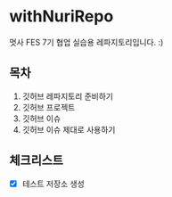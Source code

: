 # withNuriRepo
멋사 FES 7기 협업 실습용 레파지토리입니다. :)

## 목차
1. 깃허브 레파지토리 준비하기
3. 깃허브 프로젝트
4. 깃허브 이슈
5. 깃허브 이슈 제대로 사용하기

## 체크리스트
- [x] 테스트 저장소 생성
